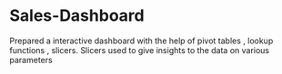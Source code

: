 # Sales-Dashboard
Prepared a interactive dashboard with the help of pivot tables , lookup functions , slicers. Slicers used to give insights to the data on various parameters
